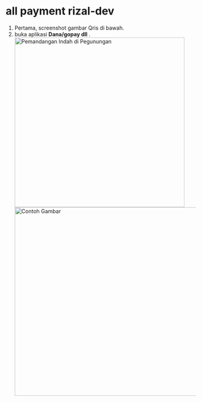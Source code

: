 <h1>all payment rizal-dev</h1>


<ol>
  <li>Pertama, screenshot gambar Qris di bawah.</li>
  <li>buka aplikasi <strong>Dana/gopay dll</strong> .</li>


<a href="https://www.example.com" target="_blank">



<img src="https://qu.ax/mWXEo.jpg" alt="Pemandangan Indah di Pegunungan" width="450" height="450">






<!DOCTYPE html>
<html>
<head>
  <style>
    .gambar-hover {
      width: 500px;
      transition: transform 0.3s;
    }

    .gambar-hover:hover {
      transform: scale(1.1);
    }
  </style>
</head>
<body>

<img src="https://imagedelivery.net/LqiWLm-3MGbYHtFuUbcBtA/b2d70090-d139-422e-a50d-f6b27384a600/public" alt="Contoh Gambar" class="gambar-hover">

</body>
</html>
